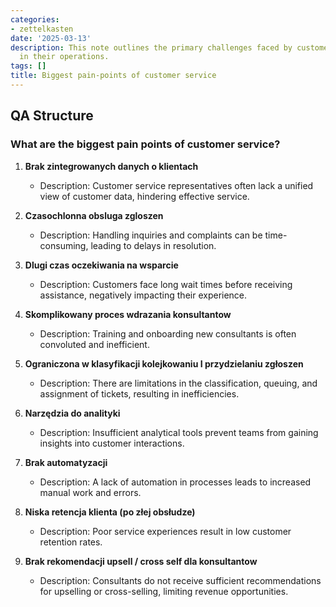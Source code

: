 ```yaml
---
categories:
- zettelkasten
date: '2025-03-13'
description: This note outlines the primary challenges faced by customer service teams
  in their operations.
tags: []
title: Biggest pain-points of customer service
---
```


## QA Structure

### What are the biggest pain points of customer service?

1. **Brak zintegrowanych danych o klientach**  
   - Description: Customer service representatives often lack a unified view of customer data, hindering effective service.

2. **Czasochlonna obsluga zgloszen**  
   - Description: Handling inquiries and complaints can be time-consuming, leading to delays in resolution.

3. **Dlugi czas oczekiwania na wsparcie**  
   - Description: Customers face long wait times before receiving assistance, negatively impacting their experience.

4. **Skomplikowany proces wdrazania konsultantow**  
   - Description: Training and onboarding new consultants is often convoluted and inefficient.

5. **Ograniczona w klasyfikacji kolejkowaniu I przydzielaniu zgłoszen**  
   - Description: There are limitations in the classification, queuing, and assignment of tickets, resulting in inefficiencies.

6. **Narzędzia do analityki**  
   - Description: Insufficient analytical tools prevent teams from gaining insights into customer interactions.

7. **Brak automatyzacji**  
   - Description: A lack of automation in processes leads to increased manual work and errors.

8. **Niska retencja klienta (po złej obsłudze)**  
   - Description: Poor service experiences result in low customer retention rates.

9. **Brak rekomendacji upsell / cross self dla konsultantow**  
   - Description: Consultants do not receive sufficient recommendations for upselling or cross-selling, limiting revenue opportunities.